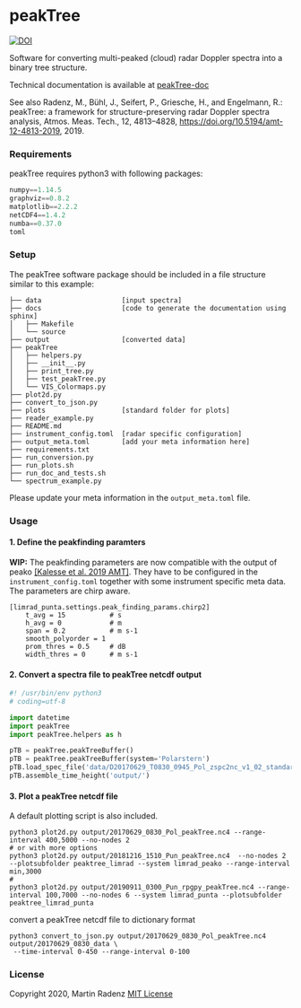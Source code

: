 # peakTree

[![DOI](https://zenodo.org/badge/DOI/10.5281/zenodo.2577387.svg)](https://doi.org/10.5281/zenodo.2577387)

Software for converting multi-peaked (cloud) radar Doppler spectra into a binary tree structure.

Technical documentation is available at [peakTree-doc](https://martin-rdz.github.io/peakTree-doc/)

See also 
Radenz, M., Bühl, J., Seifert, P., Griesche, H., and Engelmann, R.: peakTree: a framework for structure-preserving radar Doppler spectra analysis, Atmos. Meas. Tech., 12, 4813–4828, https://doi.org/10.5194/amt-12-4813-2019, 2019.


### Requirements

peakTree requires python3 with following packages:
```python
numpy==1.14.5
graphviz==0.8.2
matplotlib==2.2.2
netCDF4==1.4.2
numba==0.37.0
toml
```

### Setup

The peakTree software package should be included in a file structure similar to this example:
```
├── data                    [input spectra]
├── docs                    [code to generate the documentation using sphinx]
│   ├── Makefile
│   └── source
├── output                  [converted data]
├── peakTree
│   ├── helpers.py
│   ├── __init__.py
│   ├── print_tree.py
│   ├── test_peakTree.py
│   └── VIS_Colormaps.py
├── plot2d.py
├── convert_to_json.py
├── plots                   [standard folder for plots]
├── reader_example.py
├── README.md
├── instrument_config.toml  [radar specific configuration]
├── output_meta.toml        [add your meta information here]
├── requirements.txt
├── run_conversion.py
├── run_plots.sh
├── run_doc_and_tests.sh
└── spectrum_example.py
```

Please update your meta information in the `output_meta.toml` file.


### Usage

#### 1. Define the peakfinding paramters 

**WIP:** The peakfinding parameters are now compatible with the output of peako [[Kalesse et al. 2019 AMT]](https://doi.org/10.5194/amt-12-4591-2019).
They have to be configured in the `instrument_config.toml` together with some instrument specific meta data.
The parameters are chirp aware.

```
[limrad_punta.settings.peak_finding_params.chirp2]
    t_avg = 15           # s
    h_avg = 0            # m
    span = 0.2           # m s-1
    smooth_polyorder = 1
    prom_thres = 0.5     # dB
    width_thres = 0      # m s-1
```

#### 2. Convert a spectra file to peakTree netcdf output
```python
#! /usr/bin/env python3
# coding=utf-8

import datetime
import peakTree
import peakTree.helpers as h

pTB = peakTree.peakTreeBuffer()
pTB = peakTree.peakTreeBuffer(system='Polarstern')
pTB.load_spec_file('data/D20170629_T0830_0945_Pol_zspc2nc_v1_02_standard.nc4')
pTB.assemble_time_height('output/')
```

#### 3. Plot a peakTree netcdf file
A default plotting script is also included.
```
python3 plot2d.py output/20170629_0830_Pol_peakTree.nc4 --range-interval 400,5000 --no-nodes 2
# or with more options
python3 plot2d.py output/20181216_1510_Pun_peakTree.nc4  --no-nodes 2 --plotsubfolder peaktree_limrad --system limrad_peako --range-interval min,3000
#
python3 plot2d.py output/20190911_0300_Pun_rpgpy_peakTree.nc4 --range-interval 100,7000 --no-nodes 6 --system limrad_punta --plotsubfolder peaktree_limrad_punta
```

convert a peakTree netcdf file to dictionary format
```
python3 convert_to_json.py output/20170629_0830_Pol_peakTree.nc4 output/20170629_0830_data \
 --time-interval 0-450 --range-interval 0-100
```

### License
Copyright 2020, Martin Radenz
[MIT License](<http://www.opensource.org/licenses/mit-license.php>)
